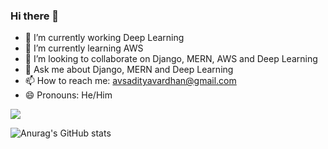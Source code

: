### Hi there 👋

- 🔭 I’m currently working Deep Learning
- 🌱 I’m currently learning AWS 
- 👯 I’m looking to collaborate on Django, MERN, AWS and Deep Learning
- 💬 Ask me about Django, MERN and Deep Learning
- 📫 How to reach me: avsadityavardhan@gmail.com
- 😄 Pronouns: He/Him


<img align="center" src="https://github-readme-stats.anuraghazra1.vercel.app/api/top-langs/?username=avs18&layout=compact&theme=radical" />

![Anurag's GitHub stats](https://github-readme-stats.vercel.app/api?username=anuraghazra&show_icons=true&theme=radical)
